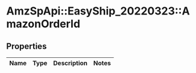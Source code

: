 # AmzSpApi::EasyShip_20220323::AmazonOrderId

## Properties
Name | Type | Description | Notes
------------ | ------------- | ------------- | -------------

